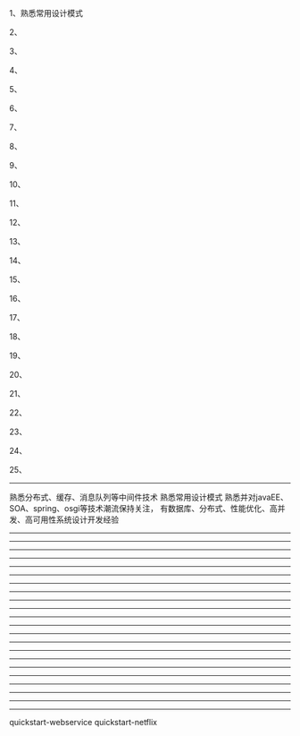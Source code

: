 1、熟悉常用设计模式

2、

3、

4、

5、

6、

7、

8、

9、

10、

11、

12、

13、

14、

15、

16、

17、

18、

19、

20、

21、

22、

23、

24、

25、





---------------------------------------------------------------------------------------------------------------------
熟悉分布式、缓存、消息队列等中间件技术
熟悉常用设计模式
熟悉并对javaEE、SOA、spring、osgi等技术潮流保持关注，
有数据库、分布式、性能优化、高并发、高可用性系统设计开发经验



---------------------------------------------------------------------------------------------------------------------

---------------------------------------------------------------------------------------------------------------------

---------------------------------------------------------------------------------------------------------------------

---------------------------------------------------------------------------------------------------------------------

---------------------------------------------------------------------------------------------------------------------

---------------------------------------------------------------------------------------------------------------------

---------------------------------------------------------------------------------------------------------------------

---------------------------------------------------------------------------------------------------------------------

---------------------------------------------------------------------------------------------------------------------

---------------------------------------------------------------------------------------------------------------------

---------------------------------------------------------------------------------------------------------------------

---------------------------------------------------------------------------------------------------------------------

---------------------------------------------------------------------------------------------------------------------

---------------------------------------------------------------------------------------------------------------------

---------------------------------------------------------------------------------------------------------------------

---------------------------------------------------------------------------------------------------------------------

---------------------------------------------------------------------------------------------------------------------

---------------------------------------------------------------------------------------------------------------------

---------------------------------------------------------------------------------------------------------------------

---------------------------------------------------------------------------------------------------------------------

---------------------------------------------------------------------------------------------------------------------

---------------------------------------------------------------------------------------------------------------------






quickstart-webservice
quickstart-netflix











